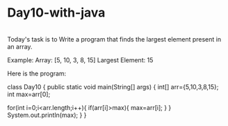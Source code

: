 # Day10-with-java
\
Today's task is to Write a program that finds the largest element present in an array.

Example:
Array: [5, 10, 3, 8, 15]
Largest Element: 15

Here is the program:

class Day10 {
 public static void main(String[] args) {
 int[] arr={5,10,3,8,15};
 int max=arr[0];
 
 for(int i=0;i<arr.length;i++){
 if(arr[i]>max){
 max=arr[i];
 }
 }
 System.out.println(max);
 }
 }
